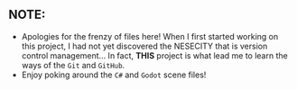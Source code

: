 ## **NOTE:**
- Apologies for the frenzy of files here! When I first started working on this project, I had not yet discovered the NESECITY that is version control management... In fact, **THIS** project is what lead me to learn the ways of the ```Git``` and ```GitHub```.
- Enjoy poking around the ```C#``` and ```Godot``` scene files!
